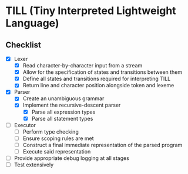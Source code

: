 # TILL (Tiny Interpreted Lightweight Language)

## Checklist

* [x] Lexer
  * [x] Read character-by-character input from a stream
  * [x] Allow for the specification of states and transitions between them
  * [x] Define all states and transitions required for interpreting TILL
  * [x] Return line and character position alongside token and lexeme
* [x] Parser
  * [x] Create an unambiguous grammar
  * [x] Implement the recursive-descent parser
    * [x] Parse all expression types
    * [x] Parse all statement types
* [ ] Executor
  * [ ] Perform type checking
  * [ ] Ensure scoping rules are met
  * [ ] Construct a final immediate representation of the parsed program
  * [ ] Execute said representation
* [ ] Provide appropriate debug logging at all stages
* [ ] Test extensively